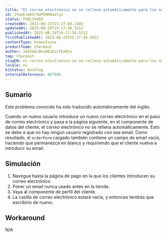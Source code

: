 ```yaml
---
title: "El correo electrónico no se rellena automáticamente para los nuevos usuarios en el checkout-ui"
id: 2twqCnmbnrXwP04HOwaty2
status: PUBLISHED
createdAt: 2023-08-25T15:27:48.210Z
updatedAt: 2023-08-29T19:17:38.521Z
publishedAt: 2023-08-29T19:17:38.521Z
firstPublishedAt: 2023-08-25T15:27:49.283Z
contentType: knownIssue
productTeam: Checkout
author: 2mXZkbi0oi061KicTExNjo
tag: Checkout
slugEN: el-correo-electronico-no-se-rellena-automaticamente-para-los-nuevos-usuarios-en-el-checkoutui
locale: es
kiStatus: Backlog
internalReference: 887949
---
```


## Sumario

<div class="alert alert-info">
  <p>Este problema conocido ha sido traducido automáticamente del inglés.</p>
</div>


Cuando un nuevo usuario introduce un nuevo correo electrónico en el paso de correo electrónico y pasa a la página siguiente, en el componente de datos del cliente, el correo electrónico no se rellena automáticamente.
Esto se debe a que no hay ningún usuario registrado con ese email. Como resultado, el `orderForm` cargado también contiene un campo de email vacío, haciendo que permanezca en blanco y requiriendo que el cliente vuelva a introducir su email.


##

## Simulación



1. Navegue hasta la página de pago en la que los clientes introducen su correo electrónico.
2. Poner un email nunca usado antes en la tienda.
3. Vaya al componente de perfil del cliente.
4. La casilla de correo electrónico estará vacía, y entonces tendrás que escribirlo de nuevo.


## Workaround


N/A





